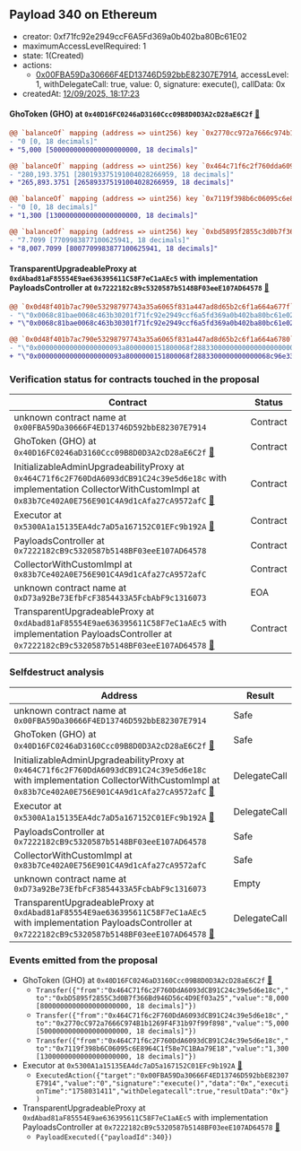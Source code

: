 ## Payload 340 on Ethereum

- creator: 0xf71fc92e2949ccF6A5Fd369a0b402ba80Bc61E02
- maximumAccessLevelRequired: 1
- state: 1(Created)
- actions:
  - [0x00FBA59Da30666F4ED13746D592bbE82307E7914](https://etherscan.io/tx/0x00FBA59Da30666F4ED13746D592bbE82307E7914), accessLevel: 1, withDelegateCall: true, value: 0, signature: execute(), callData: 0x
- createdAt: [12/09/2025, 18:17:23](https://etherscan.io/tx/0xddc5003036ae9c8077b2ca79b719d2ec1dd1e0dcd531b39d776adfd2d4e3ae0d)

#### GhoToken (GHO) at `0x40D16FC0246aD3160Ccc09B8D0D3A2cD28aE6C2f` [:ghost:](https://github.com/bgd-labs/aave-address-book  "AaveV3Ethereum.ASSETS.GHO.UNDERLYING")

```diff
@@ `balanceOf` mapping (address => uint256) key `0x2770cc972a7666c974b1b1269f4f31b97f99f898` @@
- "0 [0, 18 decimals]"
+ "5,000 [5000000000000000000000, 18 decimals]"

@@ `balanceOf` mapping (address => uint256) key `0x464c71f6c2f760dda6093dcb91c24c39e5d6e18c` @@
- "280,193.3751 [280193375191004028266959, 18 decimals]"
+ "265,893.3751 [265893375191004028266959, 18 decimals]"

@@ `balanceOf` mapping (address => uint256) key `0x7119f398b6c06095c6e8964c1f58e7c1baa79e18` @@
- "0 [0, 18 decimals]"
+ "1,300 [1300000000000000000000, 18 decimals]"

@@ `balanceOf` mapping (address => uint256) key `0xbd5895f2855c3d0b7f366bd946d56c4d9ef03a25` @@
- "7.7099 [7709983877100625941, 18 decimals]"
+ "8,007.7099 [8007709983877100625941, 18 decimals]"

```
#### TransparentUpgradeableProxy at `0xdAbad81aF85554E9ae636395611C58F7eC1aAEc5` with implementation PayloadsController at `0x7222182cB9c5320587b5148BF03eeE107AD64578` [:ghost:](https://github.com/bgd-labs/aave-address-book  "GovernanceV3Ethereum.PAYLOADS_CONTROLLER")

```diff
@@ `0x0d48f401b7ac790e53298797743a35a6065f831a447ad8d65b2c6f1a664a677f` raw  @@
- "\"0x0068c81bae0068c463b30201f71fc92e2949ccf6a5fd369a0b402ba80bc61e02\""
+ "\"0x0068c81bae0068c463b30301f71fc92e2949ccf6a5fd369a0b402ba80bc61e02\""

@@ `0x0d48f401b7ac790e53298797743a35a6065f831a447ad8d65b2c6f1a664a6780` raw  @@
- "\"0x000000000000000000093a8000000151800068f2883300000000000000000000\""
+ "\"0x000000000000000000093a8000000151800068f2883300000000000068c96e33\""

```
### Verification status for contracts touched in the proposal

| Contract | Status |
|---------|------------|
| unknown contract name at `0x00FBA59Da30666F4ED13746D592bbE82307E7914` | Contract |
| GhoToken (GHO) at `0x40D16FC0246aD3160Ccc09B8D0D3A2cD28aE6C2f` [:ghost:](https://github.com/bgd-labs/aave-address-book  "AaveV3Ethereum.ASSETS.GHO.UNDERLYING") | Contract |
| InitializableAdminUpgradeabilityProxy at `0x464C71f6c2F760DdA6093dCB91C24c39e5d6e18c` with implementation CollectorWithCustomImpl at `0x83b7Ce402A0E756E901C4A9d1cAfa27cA9572afC` [:ghost:](https://github.com/bgd-labs/aave-address-book  "AaveV2Ethereum.COLLECTOR") | Contract |
| Executor at `0x5300A1a15135EA4dc7aD5a167152C01EFc9b192A` [:ghost:](https://github.com/bgd-labs/aave-address-book  "AaveV2Ethereum.POOL_ADMIN") | Contract |
| PayloadsController at `0x7222182cB9c5320587b5148BF03eeE107AD64578` | Contract |
| CollectorWithCustomImpl at `0x83b7Ce402A0E756E901C4A9d1cAfa27cA9572afC` | Contract |
| unknown contract name at `0xD73a92Be73EfbFcF3854433A5FcbAbF9c1316073` | EOA |
| TransparentUpgradeableProxy at `0xdAbad81aF85554E9ae636395611C58F7eC1aAEc5` with implementation PayloadsController at `0x7222182cB9c5320587b5148BF03eeE107AD64578` [:ghost:](https://github.com/bgd-labs/aave-address-book  "GovernanceV3Ethereum.PAYLOADS_CONTROLLER") | Contract |

### Selfdestruct analysis

| Address | Result |
|---------|------------|
| unknown contract name at `0x00FBA59Da30666F4ED13746D592bbE82307E7914` | Safe |
| GhoToken (GHO) at `0x40D16FC0246aD3160Ccc09B8D0D3A2cD28aE6C2f` [:ghost:](https://github.com/bgd-labs/aave-address-book  "AaveV3Ethereum.ASSETS.GHO.UNDERLYING") | Safe |
| InitializableAdminUpgradeabilityProxy at `0x464C71f6c2F760DdA6093dCB91C24c39e5d6e18c` with implementation CollectorWithCustomImpl at `0x83b7Ce402A0E756E901C4A9d1cAfa27cA9572afC` [:ghost:](https://github.com/bgd-labs/aave-address-book  "AaveV2Ethereum.COLLECTOR") | DelegateCall |
| Executor at `0x5300A1a15135EA4dc7aD5a167152C01EFc9b192A` [:ghost:](https://github.com/bgd-labs/aave-address-book  "AaveV2Ethereum.POOL_ADMIN") | DelegateCall |
| PayloadsController at `0x7222182cB9c5320587b5148BF03eeE107AD64578` | Safe |
| CollectorWithCustomImpl at `0x83b7Ce402A0E756E901C4A9d1cAfa27cA9572afC` | Safe |
| unknown contract name at `0xD73a92Be73EfbFcF3854433A5FcbAbF9c1316073` | Empty |
| TransparentUpgradeableProxy at `0xdAbad81aF85554E9ae636395611C58F7eC1aAEc5` with implementation PayloadsController at `0x7222182cB9c5320587b5148BF03eeE107AD64578` [:ghost:](https://github.com/bgd-labs/aave-address-book  "GovernanceV3Ethereum.PAYLOADS_CONTROLLER") | DelegateCall |

### Events emitted from the proposal

- GhoToken (GHO) at `0x40D16FC0246aD3160Ccc09B8D0D3A2cD28aE6C2f` [:ghost:](https://github.com/bgd-labs/aave-address-book  "AaveV3Ethereum.ASSETS.GHO.UNDERLYING")
  - `Transfer({"from":"0x464C71f6c2F760DdA6093dCB91C24c39e5d6e18c","to":"0xbD5895f2855C3d0B7f366Bd946D56c4D9Ef03a25","value":"8,000 [8000000000000000000000, 18 decimals]"})`
  - `Transfer({"from":"0x464C71f6c2F760DdA6093dCB91C24c39e5d6e18c","to":"0x2770cC972a7666C974B1b1269F4F31b97f99f898","value":"5,000 [5000000000000000000000, 18 decimals]"})`
  - `Transfer({"from":"0x464C71f6c2F760DdA6093dCB91C24c39e5d6e18c","to":"0x7119f398b6C06095c6E8964C1f58e7C1BAa79E18","value":"1,300 [1300000000000000000000, 18 decimals]"})`
- Executor at `0x5300A1a15135EA4dc7aD5a167152C01EFc9b192A` [:ghost:](https://github.com/bgd-labs/aave-address-book  "AaveV2Ethereum.POOL_ADMIN")
  - `ExecutedAction({"target":"0x00FBA59Da30666F4ED13746D592bbE82307E7914","value":"0","signature":"execute()","data":"0x","executionTime":"1758031411","withDelegatecall":true,"resultData":"0x"})`
- TransparentUpgradeableProxy at `0xdAbad81aF85554E9ae636395611C58F7eC1aAEc5` with implementation PayloadsController at `0x7222182cB9c5320587b5148BF03eeE107AD64578` [:ghost:](https://github.com/bgd-labs/aave-address-book  "GovernanceV3Ethereum.PAYLOADS_CONTROLLER")
  - `PayloadExecuted({"payloadId":340})`
